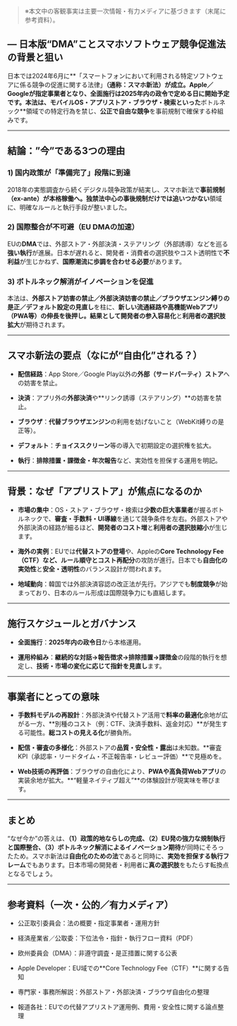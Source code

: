 > ※本文中の客観事実は主要一次情報・有力メディアに基づきます（末尾に参考資料）。
## ― 日本版“DMA”こと**スマホソフトウェア競争促進法**の背景と狙い

日本では2024年6月に**「スマートフォンにおいて利用される特定ソフトウェアに係る競争の促進に関する法律」**（通称：**スマホ新法**）が成立。**Apple／Google**が指定事業者となり、**全面施行は2025年内の政令で定める日**に開始予定です。本法は、モバイルOS・アプリストア・ブラウザ・検索といった**ボトルネック**領域での特定行為を禁じ、**公正で自由な競争**を事前規制で確保する枠組みです。

---

## 結論：”今”である3つの理由

### 1) 国内政策が「準備完了」段階に到達

2018年の実態調査から続くデジタル競争政策が結実し、スマホ新法で**事前規制（ex-ante）**が本格稼働へ。独禁法中心の**事後規制だけでは追いつかない**領域に、明確なルールと執行手段が整いました。

### 2) 国際整合が不可避（EU DMAの加速）

EUの**DMA**では、外部ストア・外部決済・ステアリング（外部誘導）などを巡る**強い執行**が進展。日本が遅れると、開発者・消費者の選択肢やコスト透明性で**不利益**が生じかねず、**国際潮流に歩調を合わせる必要**があります。

### 3) ボトルネック解消がイノベーションを促進

本法は、**外部ストア妨害の禁止／外部決済妨害の禁止／ブラウザエンジン縛りの是正／デフォルト設定の見直し**を柱に、**新しい流通経路や高機能Webアプリ（PWA等）**の伸長を後押し。結果として**開発者の参入容易化**と**利用者の選択肢拡大**が期待されます。

---

## スマホ新法の要点（なにが“自由化”される？）

- **配信経路**：App Store／Google Play以外の**外部（サードパーティ）ストア**への妨害を禁止。
    
- **決済**：アプリ外の**外部決済**や**リンク誘導（ステアリング）**の妨害を禁止。
    
- **ブラウザ**：**代替ブラウザエンジン**の利用を妨げないこと（WebKit縛りの是正等）。
    
- **デフォルト**：**チョイススクリーン**等の導入で初期設定の選択権を拡大。
    
- **執行**：**排除措置・課徴金・年次報告**など、実効性を担保する運用を明記。
    

---

## 背景：なぜ「アプリストア」が焦点になるのか

- **市場の集中**：OS・ストア・ブラウザ・検索は**少数の巨大事業者**が握るボトルネックで、**審査・手数料・UI導線**を通じて競争条件を左右。外部ストアや外部決済の経路が細るほど、**開発者のコスト増**と**利用者の選択肢縮小**が生じます。
    
- **海外の実例**：EUでは**代替ストアの登場**や、Appleの**Core Technology Fee（CTF）**など、ルール順守と**コスト再配分**の攻防が進行。日本でも**自由化の実効性**と**安全・透明性**のバランス設計が問われます。
    
- **地域動向**：韓国では外部決済容認の改正法が先行。アジアでも**制度競争**が始まっており、日本のルール形成は国際競争力にも直結します。
    

---

## 施行スケジュールとガバナンス

- **全面施行**：**2025年内の政令日**から本格運用。
    
- **運用枠組み**：**継続的な対話→報告徴求→排除措置→課徴金**の段階的執行を想定し、**技術・市場の変化に応じて指針を見直し**ます。
    

---

## 事業者にとっての意味

- **手数料モデルの再設計**：外部決済や代替ストア活用で**料率の最適化**余地が広がる一方、**別種のコスト（例：CTF、決済手数料、返金対応）**が発生する可能性。**総コストの見える化**が勝負所。
    
- **配信・審査の多様化**：外部ストアの**品質・安全性・露出**は未知数。**審査KPI（承認率・リードタイム・不正報告率・レビュー評価）**で見極めを。
    
- **Web技術の再評価**：ブラウザの自由化により、**PWAや高負荷Webアプリ**の実装余地が拡大。**“軽量ネイティブ超え”**の体験設計が現実味を帯びます。
    

---

## まとめ

“なぜ今か”の答えは、**（1）政策的地ならしの完成、（2）EU発の強力な規制執行と国際整合、（3）ボトルネック解消によるイノベーション期待**が同時にそろったため。スマホ新法は**自由化のための法**であると同時に、**実効を担保する執行フレーム**でもあります。日本市場の開発者・利用者に**真の選択肢**をもたらす転換点となるでしょう。

---

## 参考資料（一次・公的／有力メディア）

- 公正取引委員会：法の概要・指定事業者・運用方針
    
- 経済産業省／公取委：下位法令・指針・執行フロー資料（PDF）
    
- 欧州委員会（DMA）：非遵守調査・是正措置に関する公表
    
- Apple Developer：EU域での**Core Technology Fee（CTF）**に関する告知
    
- 専門家・事務所解説：外部ストア・外部決済・ブラウザ自由化の整理
    
- 報道各社：EUでの代替アプリストア運用例、費用・安全性に関する論点整理